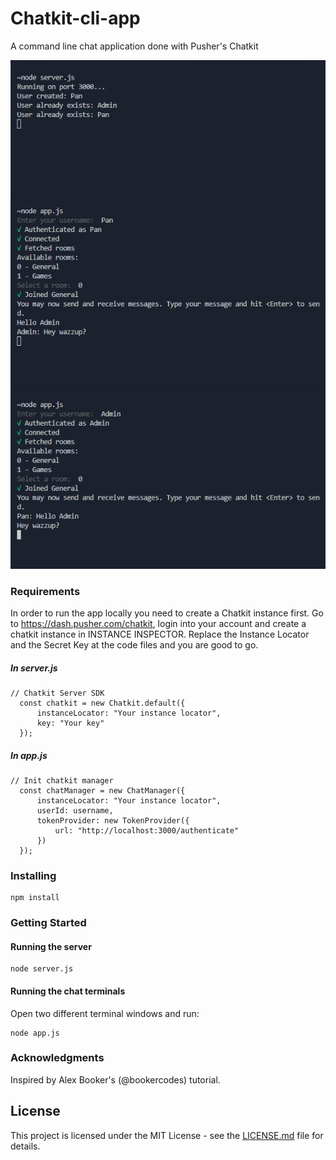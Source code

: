 # Chatkit-cli-app
A command line chat application done with Pusher's Chatkit

!['chat-sample'](img/chat-sample.png?raw=true)

### Requirements
In order to run the app locally you need to create a Chatkit instance first. Go to https://dash.pusher.com/chatkit, login into your account and create a chatkit instance in INSTANCE INSPECTOR. Replace the Instance Locator and the Secret Key at the code files and you are good to go.

##### In server.js
```
// Chatkit Server SDK
  const chatkit = new Chatkit.default({
      instanceLocator: "Your instance locator",
      key: "Your key"
  });
```
##### In app.js
```
// Init chatkit manager
  const chatManager = new ChatManager({
      instanceLocator: "Your instance locator",
      userId: username,
      tokenProvider: new TokenProvider({
          url: "http://localhost:3000/authenticate"
      })
  });
```

### Installing

```
npm install
```

### Getting Started

#### Running the server

```
node server.js
```

#### Running the chat terminals 
Open two different terminal windows and run:
```
node app.js
```
### Acknowledgments
Inspired by Alex Booker's (@bookercodes) tutorial.

## License

This project is licensed under the MIT License - see the [LICENSE.md](LICENSE.md) file for details.

